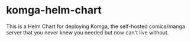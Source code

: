 # komga-helm-chart
This is a Helm Chart for deploying Komga, the self-hosted comics/manga server that you never knew you needed but now can't live without.
